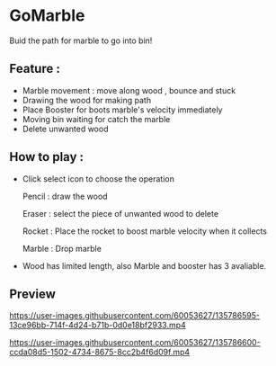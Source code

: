 # GoMarble

Buid the path for marble to go into bin!

## Feature :
  - Marble movement : move along wood , bounce and stuck
  - Drawing the wood for making path
  - Place Booster for boots marble's velocity immediately
  - Moving bin waiting for catch the marble
  - Delete unwanted wood 
  
## How to play :
  - Click select icon to choose the operation
     
     Pencil : draw the wood
     
     Eraser : select the piece of unwanted wood to delete
     
     Rocket : Place the rocket to boost marble velocity when it collects
     
     Marble : Drop marble
  - Wood has limited length, also Marble and booster has 3 avaliable.

## Preview


https://user-images.githubusercontent.com/60053627/135786595-13ce96bb-714f-4d24-b71b-0d0e18bf2933.mp4



https://user-images.githubusercontent.com/60053627/135786600-ccda08d5-1502-4734-8675-8cc2b4f6d09f.mp4




     
